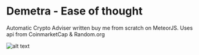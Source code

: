 # Demetra - Ease of thought
Automatic Crypto Adviser written buy me from scratch on MeteorJS.
Uses api from CoinmarketCap & Random.org

![alt text](https://media.giphy.com/media/xULW8IWLZBd8L0vLna/giphy.gif)
